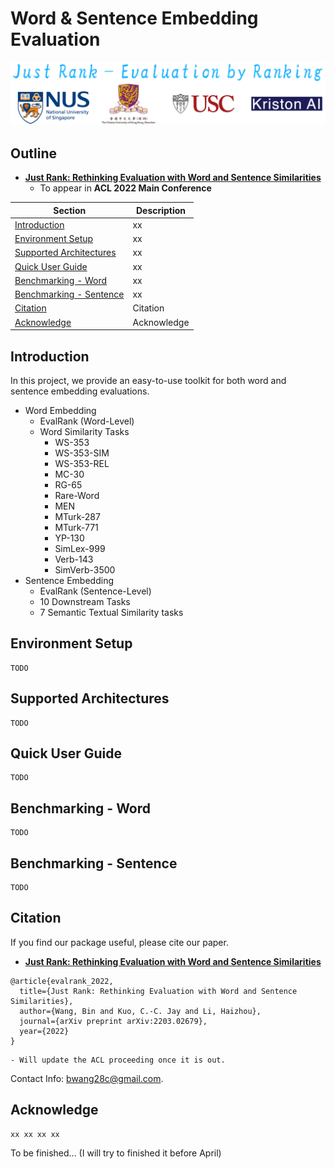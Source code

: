 # Word & Sentence Embedding Evaluation

<p align="center">
  <img src="img/logo.png" width="600" height="auto" />
</p>

## Outline

- [**Just Rank: Rethinking Evaluation with Word and Sentence Similarities**](https://arxiv.org/abs/2203.02679)
    - To appear in **ACL 2022 Main Conference**

<div align="center">

| Section | Description |
|-|-|
| [Introduction](#Introduction)          							| xx                    		    |
| [Environment Setup](#Environment-Setup) 							| xx                    		    |
| [Supported Architectures](#Supported-Architectures) 				| xx                    		    |
| [Quick User Guide](#Quick-User-Guide)							    | xx                    		    |
| [Benchmarking - Word](#Benchmarking---Word)						| xx                    		    |
| [Benchmarking - Sentence](#Benchmarking---Sentence)				| xx                    		    |
| [Citation](#Citation)												| Citation                    		|
| [Acknowledge](#Acknowledge)										| Acknowledge		   		 		|

</div>

## Introduction

In this project, we provide an easy-to-use toolkit for both word and sentence embedding evaluations.

- Word Embedding
    - EvalRank (Word-Level)
    - Word Similarity Tasks
        - WS-353
        - WS-353-SIM
        - WS-353-REL
        - MC-30
        - RG-65
        - Rare-Word
        - MEN
        - MTurk-287
        - MTurk-771
        - YP-130
        - SimLex-999
        - Verb-143
        - SimVerb-3500
- Sentence Embedding
    - EvalRank (Sentence-Level)
    - 10 Downstream Tasks
    - 7 Semantic Textual Similarity tasks


## Environment Setup

    TODO

## Supported Architectures 

    TODO

## Quick User Guide

    TODO

## Benchmarking - Word

    TODO

## Benchmarking - Sentence

    TODO

## Citation

If you find our package useful, please cite our paper.
- [**Just Rank: Rethinking Evaluation with Word and Sentence Similarities**](https://arxiv.org/abs/2203.02679)

```
@article{evalrank_2022,
  title={Just Rank: Rethinking Evaluation with Word and Sentence Similarities},
  author={Wang, Bin and Kuo, C.-C. Jay and Li, Haizhou},
  journal={arXiv preprint arXiv:2203.02679},
  year={2022}
}
```
    - Will update the ACL proceeding once it is out.

Contact Info: [bwang28c@gmail.com](mailto:bwang28c@gmail.com).

## Acknowledge

    xx xx xx xx

To be finished... (I will try to finished it before April)
